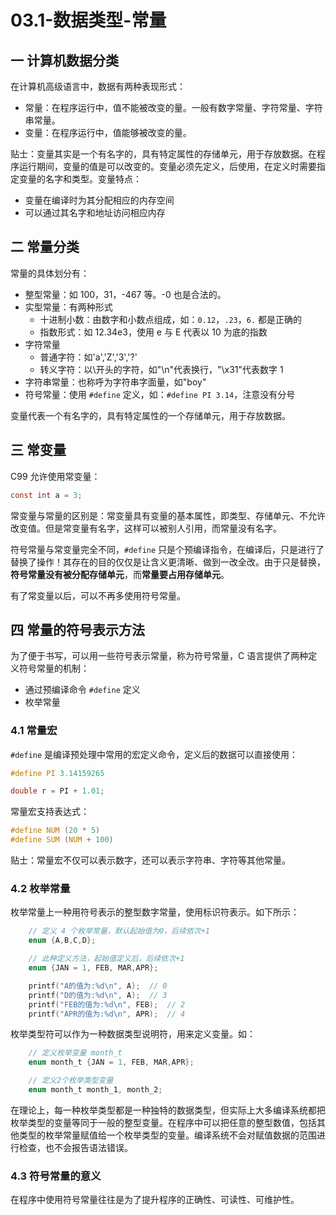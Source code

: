# 03.1-数据类型-常量

## 一 计算机数据分类

在计算机高级语言中，数据有两种表现形式：

- 常量：在程序运行中，值不能被改变的量。一般有数字常量、字符常量、字符串常量。
- 变量：在程序运行中，值能够被改变的量。

贴士：变量其实是一个有名字的，具有特定属性的存储单元，用于存放数据。在程序运行期间，变量的值是可以改变的。变量必须先定义，后使用，在定义时需要指定变量的名字和类型。变量特点：

- 变量在编译时为其分配相应的内存空间
- 可以通过其名字和地址访问相应内存

## 二 常量分类

常量的具体划分有：

- 整型常量：如 100，31，-467 等。-0 也是合法的。
- 实型常量：有两种形式
  - 十进制小数：由数字和小数点组成，如：`0.12`，`.23`，`6.` 都是正确的
  - 指数形式：如 12.34e3，使用 e 与 E 代表以 10 为底的指数
- 字符常量
  - 普通字符：如'a','Z','3','?'
  - 转义字符：以\开头的字符，如"\n"代表换行，"\x31"代表数字 1
- 字符串常量：也称呼为字符串字面量，如"boy"
- 符号常量：使用 `#define` 定义，如：`#define PI 3.14`，注意没有分号

变量代表一个有名字的，具有特定属性的一个存储单元，用于存放数据。

## 三 常变量

C99 允许使用常变量：

```c
const int a = 3;
```

常变量与常量的区别是：常变量具有变量的基本属性，即类型、存储单元、不允许改变值。但是常变量有名字，这样可以被别人引用，而常量没有名字。

符号常量与常变量完全不同，`#define` 只是个预编译指令，在编译后，只是进行了替换了操作！其存在的目的仅仅是让含义更清晰、做到一改全改。由于只是替换，**符号常量没有被分配存储单元**，而**常量要占用存储单元**。

有了常变量以后，可以不再多使用符号常量。

## 四 常量的符号表示方法

为了便于书写，可以用一些符号表示常量，称为符号常量，C 语言提供了两种定义符号常量的机制：

- 通过预编译命令 `#define` 定义
- 枚举常量

### 4.1 常量宏

`#define` 是编译预处理中常用的宏定义命令，定义后的数据可以直接使用：

```c
#define PI 3.14159265

double r = PI + 1.01;
```

常量宏支持表达式：

```c
#define NUM (20 * 5)
#define SUM (NUM + 100)
```

贴士：常量宏不仅可以表示数字，还可以表示字符串、字符等其他常量。

### 4.2 枚举常量

枚举常量上一种用符号表示的整型数字常量，使用标识符表示。如下所示：

```c
    // 定义 4 个枚举常量，默认起始值为0，后续依次+1
    enum {A,B,C,D};

    // 此种定义方法，起始值定义后，后续依次+1
    enum {JAN = 1, FEB, MAR,APR};

    printf("A的值为:%d\n", A);  // 0
    printf("D的值为:%d\n", A);  // 3
    printf("FEB的值为:%d\n", FEB);  // 2
    printf("APR的值为:%d\n", APR);  // 4
```

枚举类型符可以作为一种数据类型说明符，用来定义变量。如：

```c
    // 定义枚举变量 month_t
    enum month_t {JAN = 1, FEB, MAR,APR};

    // 定义2个枚举类型变量
    enum month_t month_1, month_2;
```

在理论上，每一种枚举类型都是一种独特的数据类型，但实际上大多编译系统都把枚举类型的变量等同于一般的整型变量。在程序中可以把任意的整型数值，包括其他类型的枚举常量赋值给一个枚举类型的变量。编译系统不会对赋值数据的范围进行检查，也不会报告语法错误。

### 4.3 符号常量的意义

在程序中使用符号常量往往是为了提升程序的正确性、可读性、可维护性。
